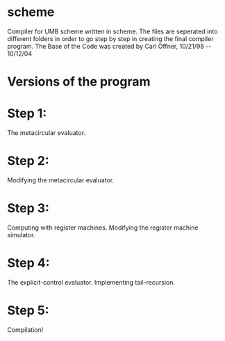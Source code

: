 # scheme
Compiler for UMB scheme written in scheme. The files are seperated
into different folders in order to go step by step in creating the final compiler program.
The Base of the Code was created by Carl Offner, 10/21/98 -- 10/12/04

# Versions of the program

 
# Step 1: 
The metacircular evaluator.

# Step 2: 
Modifying the metacircular evaluator.

# Step 3: 
Computing with register machines. Modifying the register machine simulator.

# Step 4: 
The explicit-control evaluator. Implementing tail-recursion.

# Step 5: 
Compilation!
